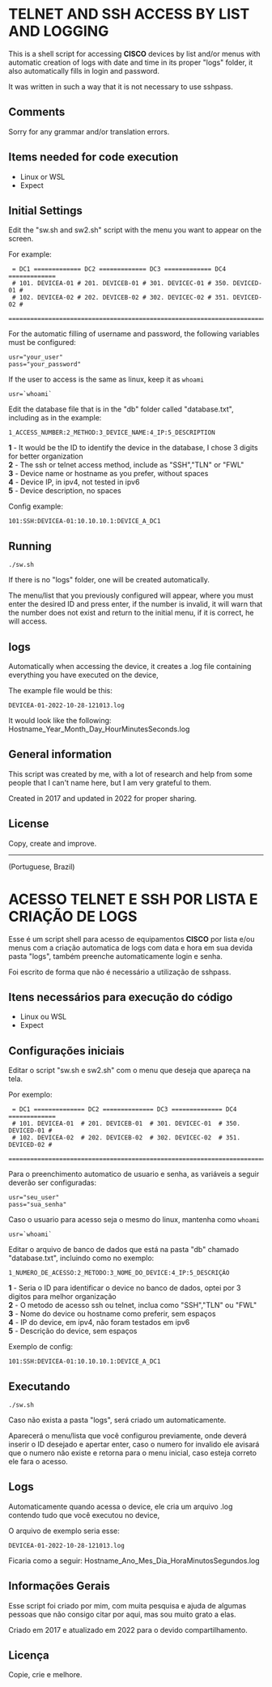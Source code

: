 # TELNET AND SSH ACCESS BY LIST AND LOGGING

This is a shell script for accessing **CISCO** devices by list and/or menus with automatic creation of logs with date and time
in its proper "logs" folder, it also automatically fills in login and password.

It was written in such a way that it is not necessary to use sshpass.

## Comments

Sorry for any grammar and/or translation errors.

## Items needed for code execution

- Linux or WSL
- Expect

## Initial Settings

Edit the "sw.sh and sw2.sh" script with the menu you want to appear on the screen.

For example:
```
 = DC1 ============= DC2 ============= DC3 ============= DC4 =============
 # 101. DEVICEA-01 # 201. DEVICEB-01 # 301. DEVICEC-01 # 350. DEVICED-01 #
 # 102. DEVICEA-02 # 202. DEVICEB-02 # 302. DEVICEC-02 # 351. DEVICED-02 #
 =========================================================================
```
For the automatic filling of username and password, the following variables must be configured:

```
usr="your_user"
pass="your_password"
```

If the user to access is the same as linux, keep it as `whoami`

```
usr=`whoami`
````

Edit the database file that is in the "db" folder called "database.txt", including as in the example:

```
1_ACCESS_NUMBER:2_METHOD:3_DEVICE_NAME:4_IP:5_DESCRIPTION
```

**1** - It would be the ID to identify the device in the database, I chose 3 digits for better organization<br>
**2** - The ssh or telnet access method, include as "SSH","TLN" or "FWL"<br>
**3** - Device name or hostname as you prefer, without spaces<br>
**4** - Device IP, in ipv4, not tested in ipv6<br>
**5** - Device description, no spaces<br>

Config example:
```
101:SSH:DEVICEA-01:10.10.10.1:DEVICE_A_DC1
````
## Running

```
./sw.sh
```

If there is no "logs" folder, one will be created automatically.

The menu/list that you previously configured will appear, where you must enter the desired ID and press enter,
if the number is invalid, it will warn that the number does not exist and return to the initial menu, if it is
correct, he will access.

## logs

Automatically when accessing the device, it creates a .log file containing everything you have executed on the device,

The example file would be this:
```
DEVICEA-01-2022-10-28-121013.log
```
It would look like the following: Hostname_Year_Month_Day_HourMinutesSeconds.log

## General information

This script was created by me, with a lot of research and help from some people that I can't name here,
but I am very grateful to them.

Created in 2017 and updated in 2022 for proper sharing.

## License

Copy, create and improve.

-----------------------------------------------------------

(Portuguese, Brazil)

# ACESSO TELNET E SSH POR LISTA E CRIAÇÃO DE LOGS

Esse é um script shell para acesso de equipamentos **CISCO** por lista e/ou menus com a criação automatica de logs com data e hora 
em sua devida pasta "logs", também preenche automaticamente login e senha. 

Foi escrito de forma que não é necessário a utilização de sshpass.

## Itens necessários para execução do código

- Linux ou WSL
- Expect

## Configurações iniciais

Editar o script "sw.sh e sw2.sh" com o menu que deseja que apareça na tela. 

Por exemplo:
```
 = DC1 ============== DC2 ============== DC3 ============== DC4 =============
 # 101. DEVICEA-01  # 201. DEVICEB-01  # 301. DEVICEC-01  # 350. DEVICED-01 # 
 # 102. DEVICEA-02  # 202. DEVICEB-02  # 302. DEVICEC-02  # 351. DEVICED-02 # 
 ============================================================================
``` 
Para o preenchimento automatico de usuario e senha, as variáveis a seguir deverão ser configuradas:

```
usr="seu_user"
pass="sua_senha" 
```

Caso o usuario para acesso seja o mesmo do linux, mantenha como `whoami`

```
usr=`whoami`
````

Editar o arquivo de banco de dados que está na pasta "db" chamado "database.txt", incluindo como no exemplo:

```
1_NUMERO_DE_ACESSO:2_METODO:3_NOME_DO_DEVICE:4_IP:5_DESCRIÇÃO
```

**1** - Seria o ID para identificar o device no banco de dados, optei por 3 digitos para melhor organização<br>
**2** - O metodo de acesso ssh ou telnet, inclua como "SSH","TLN" ou "FWL"<br>
**3** - Nome do device ou hostname como preferir, sem espaços<br>
**4** - IP do device, em ipv4, não foram testados em ipv6<br>
**5** - Descrição do device, sem espaços<br>

Exemplo de config:
```
101:SSH:DEVICEA-01:10.10.10.1:DEVICE_A_DC1
````
## Executando

```
./sw.sh
```

Caso não exista a pasta "logs", será criado um automaticamente.

Aparecerá o menu/lista que você configurou previamente, onde deverá inserir o ID desejado e apertar enter,
caso o numero for invalido ele avisará que o numero não existe e retorna para o menu inicial, caso esteja 
correto ele fara o acesso.

## Logs

Automaticamente quando acessa o device, ele cria um arquivo .log contendo tudo que você executou no device,

O arquivo de exemplo seria esse:
```
DEVICEA-01-2022-10-28-121013.log
```
Ficaria como a seguir: Hostname_Ano_Mes_Dia_HoraMinutosSegundos.log

## Informações Gerais

Esse script foi criado por mim, com muita pesquisa e ajuda de algumas pessoas que não consigo citar por aqui,
mas sou muito grato a elas. 

Criado em 2017 e atualizado em 2022 para o devido compartilhamento.

## Licença

Copie, crie e melhore.
